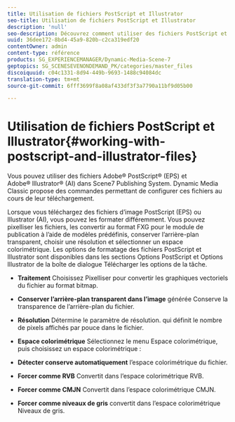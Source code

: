 ```yaml
---
title: Utilisation de fichiers PostScript et Illustrator
seo-title: Utilisation de fichiers PostScript et Illustrator
description: 'null'
seo-description: Découvrez comment utiliser des fichiers PostScript et Illustrator.
uuid: 36dee172-8bd4-45a9-820b-c2ca319edf20
contentOwner: admin
content-type: référence
products: SG_EXPERIENCEMANAGER/Dynamic-Media-Scene-7
geptopics: SG_SCENESEVENONDEMAND_PK/categories/master_files
discoiquuid: c04c1331-8d94-449b-9693-1488c94084dc
translation-type: tm+mt
source-git-commit: 6fff3699f8a08af433df3f3a7790a11bf9d05b00

---
```



# Utilisation de fichiers PostScript et Illustrator{#working-with-postscript-and-illustrator-files}

Vous pouvez utiliser des fichiers Adobe® PostScript® (EPS) et Adobe® Illustrator® (AI) dans Scene7 Publishing System. Dynamic Media Classic propose des commandes permettant de configurer ces fichiers au cours de leur téléchargement.

Lorsque vous téléchargez des fichiers d’image PostScript (EPS) ou Illustrator (AI), vous pouvez les formater différemment. Vous pouvez pixelliser les fichiers, les convertir au format FXG pour le module de publication à l’aide de modèles prédéfinis, conserver l’arrière-plan transparent, choisir une résolution et sélectionner un espace colorimétrique. Les options de formatage des fichiers PostScript et Illustrator sont disponibles dans les sections Options PostScript et Options Illustrator de la boîte de dialogue Télécharger les options de la tâche. 

* **Traitement** Choisissez Pixelliser pour convertir les graphiques vectoriels du fichier au format bitmap.

* **Conserver l’arrière-plan transparent dans l’image** générée Conserve la transparence de l’arrière-plan du fichier.

* **Résolution** Détermine le paramètre de résolution. qui définit le nombre de pixels affichés par pouce dans le fichier.

* **Espace colorimétrique** Sélectionnez le menu Espace colorimétrique, puis choisissez un espace colorimétrique :

* **Détecter conserve automatiquement** l’espace colorimétrique du fichier.

* **Forcer comme RVB** Convertit dans l’espace colorimétrique RVB.

* **Forcer comme CMJN** Convertit dans l’espace colorimétrique CMJN.

* **Forcer comme niveaux de gris** convertit dans l’espace colorimétrique Niveaux de gris.
